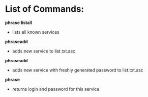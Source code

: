 
# List of Commands:

__phrase listall__
- lists all known services

__phraseadd <service> <login> <password>__
- adds new service to list.txt.asc

__phraseadd <service> <login>__
- adds new service with freshly generated password to list.txt.asc

__phrase <service>__
- returns login and password for this service
